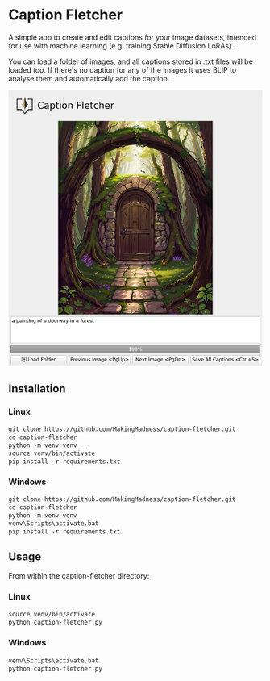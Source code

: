 # Caption Fletcher

A simple app to create and edit captions for your image datasets, intended for use with machine learning (e.g. training Stable Diffusion LoRAs).

You can load a folder of images, and all captions stored in .txt files will be loaded too. If there's no caption for any of the images it uses BLIP to analyse them and automatically add the caption.

![Caption Fletcher Screenshot](https://github.com/MakingMadness/caption-fletcher/blob/main/images/screenshot.png?raw=true)

## Installation

### Linux

```
git clone https://github.com/MakingMadness/caption-fletcher.git
cd caption-fletcher
python -m venv venv
source venv/bin/activate
pip install -r requirements.txt
```

### Windows

```
git clone https://github.com/MakingMadness/caption-fletcher.git
cd caption-fletcher
python -m venv venv
venv\Scripts\activate.bat
pip install -r requirements.txt
```

## Usage

From within the caption-fletcher directory:

### Linux

```
source venv/bin/activate
python caption-fletcher.py
```

### Windows

```
venv\Scripts\activate.bat
python caption-fletcher.py
```
